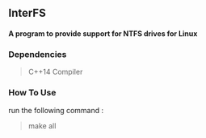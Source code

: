 ## InterFS

#### A program to provide support for NTFS drives for Linux

### Dependencies
> C++14 Compiler

### How To Use  
run the following command :  
> make all

